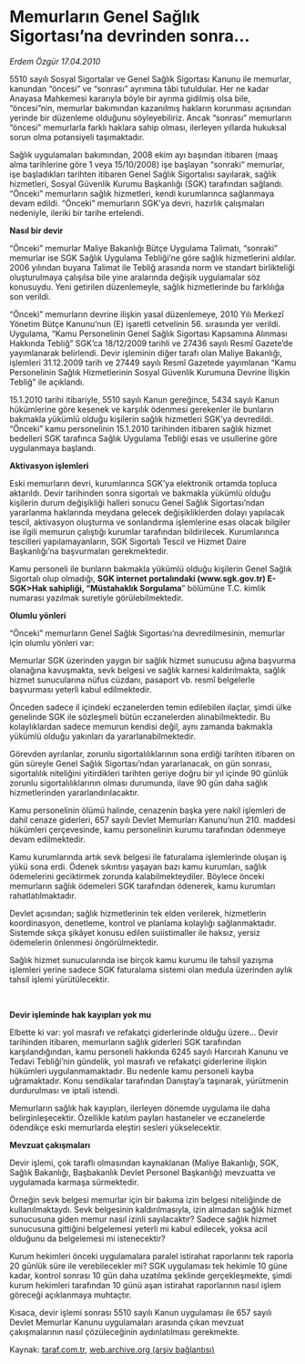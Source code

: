 # Memurların Genel Sağlık Sigortası’na devrinden sonra...

*Erdem Özgür 17.04.2010*

<div class="yazi"><p>5510 sayılı Sosyal Sigortalar ve Genel Sağlık Sigortası Kanunu ile memurlar, kanundan “öncesi” ve “sonrası” ayrımına tâbi tutuldular. Her ne kadar Anayasa Mahkemesi kararıyla böyle bir ayrıma gidilmiş olsa bile, “öncesi”nin, memurlar bakımından kazanılmış hakların korunması açısından yerinde bir düzenleme olduğunu söyleyebiliriz. Ancak “sonrası” memurların “öncesi” memurlarla farklı haklara sahip olması, ilerleyen yıllarda hukuksal sorun olma potansiyeli taşımaktadır. </p>
<p>Sağlık uygulamaları bakımından, 2008 ekim ayı başından itibaren (maaş alma tarihlerine göre 1 veya 15/10/2008) işe başlayan “sonraki” memurlar, işe başladıkları tarihten itibaren Genel Sağlık Sigortalısı sayılarak, sağlık hizmetleri, Sosyal Güvenlik Kurumu Başkanlığı (SGK) tarafından sağlandı. “Önceki” memurların sağlık hizmetleri, kendi kurumlarınca sağlanmaya devam edildi. “Önceki” memurların SGK’ya devri, hazırlık çalışmaları nedeniyle, ileriki bir tarihe ertelendi.</p>
<p><b>Nasıl bir devir </b></p>
<p>“Önceki” memurlar Maliye Bakanlığı Bütçe Uygulama Talimatı, “sonraki” memurlar ise SGK Sağlık Uygulama Tebliği’ne göre sağlık hizmetlerini aldılar. 2006 yılından buyana Talimat ile Tebliğ arasında norm ve standart birlikteliği oluşturulmaya çalışılsa bile yine aralarında değişik uygulamalar söz konusuydu. Yeni getirilen düzenlemeyle, sağlık hizmetlerinde bu farklılığa son verildi. </p>
<p>“Önceki” memurların devrine ilişkin yasal düzenlemeye, 2010 Yılı Merkezî Yönetim Bütçe Kanunu’nun (E) işaretli cetvelinin 56. sırasında yer verildi. Uygulama, “Kamu Personelinin Genel Sağlık Sigortası Kapsamına Alınması Hakkında Tebliğ” SGK’ca 18/12/2009 tarihli ve 27436 sayılı Resmî Gazete’de yayımlanarak belirlendi. Devir işleminin diğer tarafı olan Maliye Bakanlığı, işlemleri 31.12.2009 tarih ve 27449 sayılı Resmî Gazetede yayımlanan “Kamu Personelinin Sağlık Hizmetlerinin Sosyal Güvenlik Kurumuna Devrine İlişkin Tebliğ” ile açıklandı.</p>
<p>15.1.2010 tarihi itibariyle, 5510 sayılı Kanun gereğince, 5434 sayılı Kanun hükümlerine göre kesenek ve karşılık ödenmesi gerekenler ile bunların bakmakla yükümlü olduğu kişilerin sağlık hizmetleri SGK’ya devredildi. “Önceki” kamu personelinin 15.1.2010 tarihinden itibaren sağlık hizmet bedelleri SGK tarafınca Sağlık Uygulama Tebliği esas ve usullerine göre uygulanmaya başlandı.</p>
<p><b>Aktivasyon işlemleri</b></p>
<p>Eski memurların devri, kurumlarınca SGK’ya elektronik ortamda topluca aktarıldı. Devir tarihinden sonra sigortalı ve bakmakla yükümlü olduğu kişilerin durum değişikliği halleri sonucu Genel Sağlık Sigortası’ndan yararlanma haklarında meydana gelecek değişikliklerden dolayı yapılacak tescil, aktivasyon oluşturma ve sonlandırma işlemlerine esas olacak bilgiler ise ilgili memurun çalıştığı kurumlar tarafından bildirilecek. Kurumlarınca tescilleri yapılamayanların, SGK Sigortalı Tescil ve Hizmet Daire Başkanlığı’na başvurmaları gerekmektedir. </p>
<p>Kamu personeli ile bunların bakmakla yükümlü olduğu kişilerin Genel Sağlık Sigortalı olup olmadığı, <b>SGK internet portalındaki (www.sgk.gov.tr) E-SGK&gt;Hak sahipliği, “Müstahaklık Sorgulama</b>” bölümüne T.C. kimlik numarası yazılmak suretiyle görülebilmektedir.</p>
<p><b>Olumlu yönleri</b> </p>
<p>“Önceki” memurların Genel Sağlık Sigortası’na devredilmesinin, memurlar için olumlu yönleri var: </p>
<p>Memurlar SGK üzerinden yaygın bir sağlık hizmet sunucusu ağına başvurma olanağına kavuşmakta, sevk belgesi ve sağlık karnesi kaldırılmakta, sağlık hizmet sunucularına nüfus cüzdanı, pasaport vb. resmî belgelerle başvurması yeterli kabul edilmektedir. </p>
<p>Önceden sadece il içindeki eczanelerden temin edilebilen ilaçlar, şimdi ülke genelinde SGK ile sözleşmeli bütün eczanelerden alınabilmektedir. Bu kolaylıklardan sadece memurun kendisi değil, aynı zamanda bakmakla yükümlü olduğu yakınları da yararlanabilmektedir. </p>
<p>Görevden ayrılanlar, zorunlu sigortalılıklarının sona erdiği tarihten itibaren on gün süreyle Genel Sağlık Sigortası’ndan yararlanacak, on gün sonrası, sigortalılık niteliğini yitirdikleri tarihten geriye doğru bir yıl içinde 90 günlük zorunlu sigortalılıklarının olması durumunda, ilave 90 gün daha sağlık hizmetlerinden yararlandırılacaktır. </p>
<p>Kamu personelinin ölümü halinde, cenazenin başka yere nakil işlemleri de dahil cenaze giderleri, 657 sayılı Devlet Memurları Kanunu’nun 210. maddesi hükümleri çerçevesinde, kamu personelinin kurumu tarafından ödenmeye devam edilmektedir. </p>
<p>Kamu kurumlarında artık sevk belgesi ile faturalama işlemlerinde oluşan iş yükü sona erdi. Ödenek sıkıntısı yaşayan bazı kamu kurumları, sağlık ödemelerini geciktirmek zorunda kalabilmekteydiler. Böylece önceki memurların sağlık ödemeleri SGK tarafından ödenerek, kamu kurumları rahatlatılmaktadır. </p>
<p>Devlet açısından; sağlık hizmetlerinin tek elden verilerek, hizmetlerin koordinasyon, denetleme, kontrol ve planlama kolaylığı sağlanmaktadır. Sistemde sıkça şikâyet konusu edilen suiistimaller ile haksız, yersiz ödemelerin önlenmesi öngörülmektedir. </p>
<p>Sağlık hizmet sunucularında ise birçok kamu kurumu ile tahsil yazışma işlemleri yerine sadece SGK faturalama sistemi olan medula üzerinden aylık tahsil işlemi yürütülecektir. </p>
<p><b> </b></p>
<p><b>Devir işleminde hak kayıpları yok mu</b> </p>
<p>Elbette ki var: yol masrafı ve refakatçi giderlerinde olduğu üzere... Devir tarihinden itibaren, memurların sağlık giderleri SGK tarafından karşılandığından, kamu personeli hakkında 6245 sayılı Harcırah Kanunu ve Tedavi Tebliği’nin gündelik, yol masrafı ve refakatçi giderlerine ilişkin hükümleri uygulanmamaktadır. Bu nedenle kamu personeli kayba uğramaktadır. Konu sendikalar tarafından Danıştay’a taşınarak, yürütmenin durdurulması ve iptali istendi. </p>
<p>Memurların sağlık hak kayıpları, ilerleyen dönemde uygulama ile daha belirginleşecektir. Özellikle katılım payları hastaneler ve eczanelerde ödendikçe eski memurlarda eleştiri sesleri yükselecektir.</p>
<p><b>Mevzuat çakışmaları</b></p>
<p>Devir işlemi, çok taraflı olmasından kaynaklanan (Maliye Bakanlığı, SGK, Sağlık Bakanlığı, Başbakanlık Devlet Personel Başkanlığı) mevzuatta ve uygulamada karmaşa sürmektedir. </p>
<p>Örneğin sevk belgesi memurlar için bir bakıma izin belgesi niteliğinde de kullanılmaktaydı. Sevk belgesinin kaldırılmasıyla, izin almadan sağlık hizmet sunucusuna giden memur nasıl izinli sayılacaktır? Sadece sağlık hizmet sunucusuna gittiğini belgelemesi yeterli mi kabul edilecek, yoksa acil olduğunu da belgelemesi mi istenecektir?</p>
<p>Kurum hekimleri önceki uygulamalara paralel istirahat raporlarını tek raporla 20 günlük süre ile verebilecekler mi? SGK uygulaması tek hekimle 10 güne kadar, kontrol sonrası 10 gün daha uzatılma şeklinde gerçekleşmekte, şimdi kurum hekimleri tarafından 10 günü aşan istirahat raporlarının nasıl işlem göreceği açıklanmaya muhtaçtır.</p>
<p>Kısaca, devir işlemi sonrası 5510 sayılı Kanun uygulaması ile 657 sayılı Devlet Memurlar Kanunu uygulamaları arasında çıkan mevzuat çakışmalarının nasıl çözüleceğinin aydınlatılması gerekmekte.</p></div>

Kaynak: [taraf.com.tr](http://www.taraf.com.tr:80/makale/10922.htm), [web.archive.org (arşiv bağlantısı)](http://web.archive.org/web/20100420215245/http://www.taraf.com.tr:80/makale/10922.htm)
